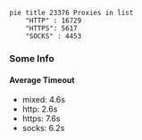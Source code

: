 
```mermaid
pie title 23376 Proxies in list
    "HTTP" : 16729
    "HTTPS": 5617
    "SOCKS" : 4453
```

### Some Info
#### Average Timeout

- mixed: 4.6s
- http: 2.6s
- https: 7.6s
- socks: 6.2s